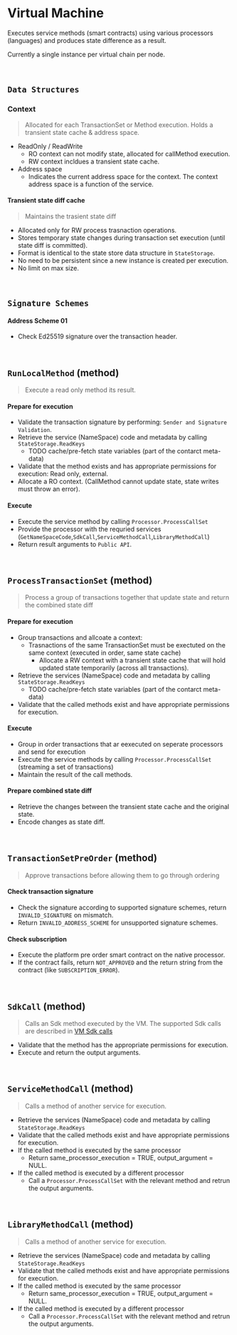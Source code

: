 # Virtual Machine

Executes service methods (smart contracts) using various processors (languages) and produces state difference as a result.

Currently a single instance per virtual chain per node.

&nbsp;
## `Data Structures`

### Context
> Allocated for each TransactionSet or Method execution. Holds a transient state cache & address space.
* ReadOnly / ReadWrite
  * RO context can not modify state, allocated for callMethod execution.
  * RW context incldues a transient state cache.
* Address space
  * Indicates the current address space for the context. The context address space is a function of the service.

#### Transient state diff cache
> Maintains the trasient state diff
* Allocated only for RW process trasnaction operations.
* Stores temporary state changes during transaction set execution (until state diff is committed).
* Format is identical to the state store data structure in `StateStorage`.
* No need to be persistent since a new instance is created per execution.
* No limit on max size.


&nbsp;
## `Signature Schemes`

#### Address Scheme 01
* Check Ed25519 signature over the transaction header.

&nbsp;
## `RunLocalMethod` (method)
> Execute a read only method its result.

#### Prepare for execution
* Validate the transaction signature by performing: `Sender and Signature Validation`.
* Retrieve the service (NameSpace) code and metadata by calling `StateStorage.ReadKeys`
  * TODO cache/pre-fetch state variables (part of the contarct meta-data)
* Validate that the method exists and has appropriate permissions for execution: Read only, external.
* Allocate a RO context. (CallMethod cannot update state, state writes must throw an error).

#### Execute
* Execute the service method by calling `Processor.ProcessCallSet`
* Provide the processor with the requried services (`GetNameSpaceCode`,`SdkCall`,`ServiceMethodCall`,`LibraryMethodCall`)
* Return result arguments to `Public API`.

&nbsp;
## `ProcessTransactionSet` (method)
> Process a group of transactions together that update state and return the combined state diff

#### Prepare for execution
* Group transactions and allcoate a context:
  * Trasnactions of the same TransactionSet must be exectuted on the same context (executed in order, same state cache)
    * Allocate a RW context with a transient state cache that will hold updated state temporarily (across all transactions).
* Retrieve the services (NameSpace) code and metadata by calling `StateStorage.ReadKeys`
  * TODO cache/pre-fetch state variables (part of the contarct meta-data)
* Validate that the called methods exist and have appropriate permissions for execution.

#### Execute
* Group in order transactions that ar eexecuted on seperate processors and send for execution
* Execute the service methods by calling `Processor.ProcessCallSet` (streaming a set of transactions)
* Maintain the result of the call methods.

#### Prepare combined state diff
* Retrieve the changes between the transient state cache and the original state.
* Encode changes as state diff.

&nbsp;
## `TransactionSetPreOrder` (method)
> Approve transactions before allowing them to go through ordering

#### Check transaction signature
* Check the signature according to supported signature schemes, return `INVALID_SIGNATURE` on mismatch.
* Return `INVALID_ADDRESS_SCHEME` for unsupported signature schemes.

#### Check subscription
* Execute the platform pre order smart contract on the native processor.
* If the contract fails, return `NOT_APPROVED` and the return string from the contract (like `SUBSCRIPTION_ERROR`).

&nbsp;
## `SdkCall` (method)
> Calls an Sdk method executed by the VM. The supported Sdk calls are described in [VM Sdk calls](native.md)
* Validate that the method has the appropriate permissions for execution.
* Execute and return the output arguments.

&nbsp;
## `ServiceMethodCall` (method)
> Calls a method of another service for execution.
* Retrieve the services (NameSpace) code and metadata by calling `StateStorage.ReadKeys`
* Validate that the called methods exist and have appropriate permissions for execution.
* If the called method is executed by the same processor
  * Return same_processor_execution = TRUE, output_argument = NULL.
* If the called method is executed by a different processor
  * Call a `Processor.ProcessCallSet` with the relevant method and retrun the output arguments.

&nbsp;
## `LibraryMethodCall` (method)
> Calls a method of another service for execution.
* Retrieve the services (NameSpace) code and metadata by calling `StateStorage.ReadKeys`
* Validate that the called methods exist and have appropriate permissions for execution.
* If the called method is executed by the same processor
  * Return same_processor_execution = TRUE, output_argument = NULL.
* If the called method is executed by a different processor
  * Call a `Processor.ProcessCallSet` with the relevant method and retrun the output arguments.
